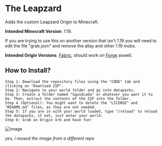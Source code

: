 # The Leapzard
Adds the custom Leapzard Origin to Minecraft.

**Intended Minecraft Version**: 1.19.

If you are trying to use this on another version that isn't 1.19 you will need to edit the file "grab.json" and remove the allay and other 1.19 mobs.

**Intended Origin Versions**: [Fabric](https://www.curseforge.com/minecraft/mc-mods/origins), should work on [Forge](https://www.curseforge.com/minecraft/mc-mods/origins-forge) aswell.

## How to Install?
```
Step 1: Download the repository files using the "CODE" tab and clicking on "Download ZIP".
Step 2: Navigate to your world folder and go into datapacks.
Step 3: Create a folder named "Squidcada" or whatever you want it to be. Then, extract the contents of the ZIP into the folder.
Step 4 (Optional): You might want to delete the "LICENSE" and "README.md" files, as they are not needed.
Step 5: If you are in with your world loaded, type "/reload" to reload the datapacks, if not, just enter your world.
Step 6: Grab an Origin orb and have fun!
```

![image](https://user-images.githubusercontent.com/59314622/174458671-337a5d3a-c668-4cd4-b3ce-268d4690eca5.png)

*yes, i reused the image from a different repo*